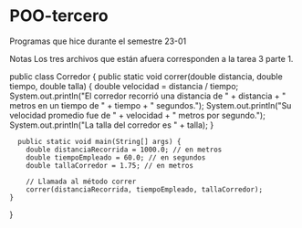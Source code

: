 # POO-tercero
Programas que hice durante el semestre 23-01

Notas
Los tres archivos que están afuera corresponden a la tarea 3 parte 1. 

public class Corredor {
    public static void correr(double distancia, double tiempo, double talla) {
        double velocidad = distancia / tiempo;
        System.out.println("El corredor recorrió una distancia de " + distancia + " metros en un tiempo de " + tiempo + " segundos.");
        System.out.println("Su velocidad promedio fue de " + velocidad + " metros por segundo.");
        System.out.println("La talla del corredor es " + talla);
    }

      public static void main(String[] args) {
        double distanciaRecorrida = 1000.0; // en metros
        double tiempoEmpleado = 60.0; // en segundos
        double tallaCorredor = 1.75; // en metros

        // Llamada al método correr
        correr(distanciaRecorrida, tiempoEmpleado, tallaCorredor);
    }
}

